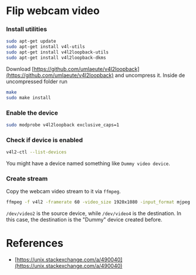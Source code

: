 # Flip webcam video

### Install utilities

```bash
sudo apt-get update
sudo apt-get install v4l-utils
sudo apt-get install v4l2loopback-utils
sudo apt-get install v4l2loopback-dkms
```
Download [https://github.com/umlaeute/v4l2loopback](https://github.com/umlaeute/v4l2loopback) and uncompress it. Inside de uncompressed folder run

```bash
make
sudo make install
```

### Enable the device

```bash
sudo modprobe v4l2loopback exclusive_caps=1
```

### Check if device is enabled

```bash
v4l2-ctl --list-devices
```

You might have a device named something like `Dummy video device`.

### Create stream

Copy the webcam video stream to it via `ffmpeg`.

```bash
ffmpeg -f v4l2 -framerate 60 -video_size 1920x1080 -input_format mjpeg -i /dev/video2 -vf "hflip,format=yuv420p" -f v4l2 /dev/video4
```

`/dev/video2` is the source device, while `/dev/video4` is the destination. In this case, the destination is the "Dummy" device created before.

# References

- [https://unix.stackexchange.com/a/490040](https://unix.stackexchange.com/a/490040)
